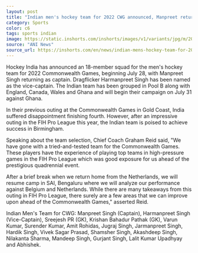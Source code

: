 ```yaml
---
layout: post
title: "Indian men's hockey team for 2022 CWG announced, Manpreet returns as captain"
category: Sports
color: c6
tags: sports indian
image: https://static.inshorts.com/inshorts/images/v1/variants/jpg/m/2022/06_jun/20_mon/img_1655740101011_266.jpg
source: "ANI News"
source_url: https://inshorts.com/en/news/indian-mens-hockey-team-for-2022-cwg-announced-manpreet-returns-as-captain-1655743192227?utm_source=news_share
---
```


Hockey India has announced an 18-member squad for the men's hockey team for 2022 Commonwealth Games, beginning July 28, with Manpreet Singh returning as captain. Dragflicker Harmanpreet Singh has been named as the vice-captain. The Indian team has been grouped in Pool B along with England, Canada, Wales and Ghana and will begin their campaign on July 31 against Ghana.

In their previous outing at the Commonwealth Games in Gold Coast, India suffered disappointment finishing fourth. However, after an impressive outing in the FIH Pro League this year, the Indian team is poised to achieve success in Birmingham. 

Speaking about the team selection, Chief Coach Graham Reid said, "We have gone with a tried-and-tested team for the Commonwealth Games. These players have the experience of playing top teams in high-pressure games in the FIH Pro League which was good exposure for us ahead of the prestigious quadrennial event.

After a brief break when we return home from the Netherlands, we will resume camp in SAI, Bengaluru where we will analyze our performance against Belgium and Netherlands. While there are many takeaways from this outing in FIH Pro League, there surely are a few areas that we can improve upon ahead of the Commonwealth Games," asserted Reid.

Indian Men's Team for CWG: Manpreet Singh (Captain), Harmanpreet Singh (Vice-Captain), Sreejesh PR (GK), Krishan Bahadur Pathak (GK), Varun Kumar, Surender Kumar, Amit Rohidas, Jugraj Singh, Jarmanpreet Singh, Hardik Singh, Vivek Sagar Prasad, Shamsher Singh, Akashdeep Singh, Nilakanta Sharma, Mandeep Singh, Gurjant Singh, Lalit Kumar Upadhyay and Abhishek.